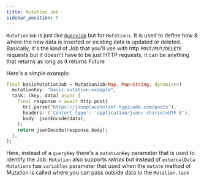 ```yaml
---
title: Mutation Job
sidebar_position: 5
---
```


`MutationJob` is just like [`QueryJob`](/docs/basics/QueryJob) but for `Mutations`.
It is used to define how & where the new data is inserted or existing data is updated or deleted. Basically, it's the kind of Job that you'll use with http `POST/PUT/DELETE` requests but it doesn't have to be just HTTP requests, it can be anything that returns as long as it returns Future

Here's a simple example:

```dart
final basicMutationJob = MutationJob<Map, Map<String, dynamic>>(
  mutationKey: "basic-mutation-example",
  task: (key, data) async {
    final response = await http.post(
      Uri.parse("https://jsonplaceholder.typicode.com/posts"),
      headers: {'Content-type': 'application/json; charset=UTF-8'},
      body: jsonEncode(data),
    );
    return jsonDecode(response.body);
  },
);
```

Here, instead of a `queryKey` there's a `mutationKey` parameter that is used to identify the Job.
`Mutation` also supports _retries_ but instead of `externalData` `Mutations` has `variables` parameter that used when the `mutate` method of Mutation is called where you can pass outside data to the `Mutation.task`